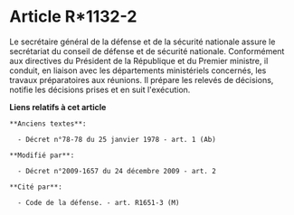 # Article R*1132-2

Le secrétaire général de la défense et de la sécurité nationale assure le secrétariat du conseil de défense et de sécurité
nationale. Conformément aux directives du Président de la République et du Premier ministre, il conduit, en liaison avec les
départements ministériels concernés, les travaux préparatoires aux réunions. Il prépare les relevés de décisions, notifie les
décisions prises et en suit l'exécution.

**Liens relatifs à cet article**

	**Anciens textes**:

	  - Décret n°78-78 du 25 janvier 1978 - art. 1 (Ab)

	**Modifié par**:

	  - Décret n°2009-1657 du 24 décembre 2009 - art. 2

	**Cité par**:

	  - Code de la défense. - art. R1651-3 (M)
